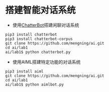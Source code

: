 # 搭建智能对话系统

* 使用[ChatterBot](https://github.com/gunthercox/ChatterBot)搭建闲聊对话系统
```
pip3 install chatterbot
pip3 install chatterbot-corpus
git clone https://github.com/mengning/ai.git
cd ai/lab1
ai/lab1$ python chatterbot.py
```
* 使用AIML搭建特定功能的对话系统
```
pip3 install aiml
git clone https://github.com/mengning/ai.git
cd ai/lab1
ai/lab1$ python aimlbot.py
```
